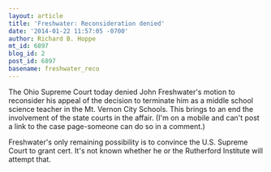 ```yaml
---
layout: article
title: 'Freshwater: Reconsideration denied'
date: '2014-01-22 11:57:05 -0700'
author: Richard B. Hoppe
mt_id: 6897
blog_id: 2
post_id: 6897
basename: freshwater_reco
---
```

The Ohio Supreme Court today denied John Freshwater's motion to reconsider his appeal of the decision to terminate him as a middle school science teacher in the Mt. Vernon City Schools.  This brings to an end the involvement of the state courts in the affair. (I'm on a mobile and can't post a link to the case page-someone can do so in a comment.)

Freshwater's only remaining possibility is to convince the U.S. Supreme Court to grant cert. It's not known whether he or the Rutherford Institute will attempt that.
